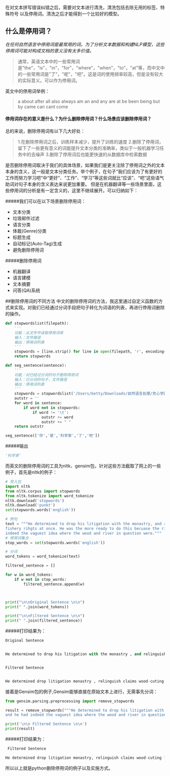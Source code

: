 在对文本拼写错误纠错之后，需要对文本进行清洗，清洗包括去除无用的标签、特殊符号
以及停用词。清洗之后才能得到一个比较好的模型。


## 什么是停用词？

*在任何自然语言中停用词是最常用的词。为了分析文本数据和构建NLP模型，这些停用词可能对构成文档的意义没有太多价值。*

> 通常，英语文本中的一些常用词是"the"，"is"，"in"，"for"，"where"，"when"，"to"，"at"等，而中文中的一些常用词是"了"，"呢"，"吧"。这是词的使用频率较高，但是没有较大的实际意义。可以作为停用词。

英文中的停用词举例：
>a about after all also always am an and any are at be been being but by came can cant come

#### 停用词存在的意义是什么？为什么删除停用词？什么场景应该删除停用词？

总的来说，删除停用词有以下几大好处：
>1.在删除停用词之后，训练样本减少，提升了训练的速度
2.删除了停用词，留下了一些更有意义的词能提升文本分类的准确率，类似于一般机器学习任务中的去噪声
3.删除了停用词后也能更快速的从数据库中检索数据

是否删除停用词取决于我们的具体场景，如果我们是更关注除了停用词之外的文本本身的含义，这一般是文本分类任务。举个例子，在句子“我们应该为了有更好的工作而努力学习吧”中“更好”、“工作”、“学习”等这些词就比“应该”、“吧”这些语气助词对句子本身的含义表达来说更加重要。
但是在机器翻译等一些场景里面，这些停用词的分析是有一定含义的，这里不继续展开。可以归纳如下：

#####我们可以在以下场景删除停用词：
+ 文本分类
+ 垃圾邮件过滤
+ 语言分类
+ 体裁(Genre)分类
+ 标题生成
+ 自动标记(Auto-Tag)生成
+ 避免删除停用词

#####删除停用词
+ 机器翻译
+ 语言建模
+ 文本摘要
+ 问答(QA)系统

##删除停用词的不同方法
中文的删除停用词的方法，我这里通过自定义函数的方式来实现。对我们已经通过分词手段把句子转化为词语的列表，再进行停用词删除的操作。

```python
def stopwordslist(filepath):
    '''
    功能：从文件中读取停用词库
    输入：文件路径
    输出：停用词列表
    '''
    stopwords = [line.strip() for line in open(filepath, 'r', encoding='utf-8').readlines()]
    return stopwords

def seg_sentence(sentence):
    '''
    功能：对已经过分词的句子删除停用词
    输入：已分词的句子，文件路径
    输出：停用词列表
    '''
    stopwords = stopwordslist('/Users/betty/Downloads/自然语言处理/贪心学园课程练习/自建课程练习/中文停用词表.txt')  # 这里加载停用词的路径
    outstr = ''
    for word in sentence:
        if word not in stopwords:
            if word != '\t':
                outstr += word
                outstr += " "
    return outstr

seg_sentence(['你','是','科学家','了','吧'])
```
#####输出
```python
'科学家'
```

而英文的删除停用词的工具为nltk、gensim包，针对这些方法截取了网上的一些例子，首先是nltk的例子：

```python
# 导入包
import nltk
from nltk.corpus import stopwords
from nltk.tokenize import word_tokenize 
nltk.download('stopwords')
nltk.download('punkt')
set(stopwords.words('english'))

# 例句
text = """He determined to drop his litigation with the monastry, and relinguish his claims to the wood-cuting and 
fishery rihgts at once. He was the more ready to do this becuase the rights had become much less valuable, and he had 
indeed the vaguest idea where the wood and river in question were."""
# 停用词集合
stop_words = set(stopwords.words('english')) 

# 分词
word_tokens = word_tokenize(text) 

filtered_sentence = [] 

for w in word_tokens: 
    if w not in stop_words: 
        filtered_sentence.append(w) 



print("\n\nOriginal Sentence \n\n")
print(" ".join(word_tokens)) 

print("\n\nFiltered Sentence \n\n")
print(" ".join(filtered_sentence)) 
```

#####打印结果为：
```python
Original Sentence 


He determined to drop his litigation with the monastry , and relinguish his claims to the wood-cuting and fishery rihgts at once . He was the more ready to do this becuase the rights had become much less valuable , and he had indeed the vaguest idea where the wood and river in question were .


Filtered Sentence 


He determined drop litigation monastry , relinguish claims wood-cuting fishery rihgts . He ready becuase rights become much less valuable , indeed vaguest idea wood river question .
```

接着是Gensim包的例子,Gensim能够直接在原始文本上进行，无需事先分词：
```python
from gensim.parsing.preprocessing import remove_stopwords

result = remove_stopwords("""He determined to drop his litigation with the monastry, and relinguish his claims to the wood-cuting and fishery rihgts at once. He was the more ready to do this becuase the rights had become much less valuable, 
and he had indeed the vaguest idea where the wood and river in question were.""")

print('\n\n Filtered Sentence \n\n')
print(result)  
```

#####打印结果为：
```python
 Filtered Sentence 

He determined drop litigation monastry, relinguish claims wood-cuting fishery rihgts once. He ready becuase rights valuable, vaguest idea wood river question were.
```
所以以上就是python删除停用词的例子以及实施方式。





